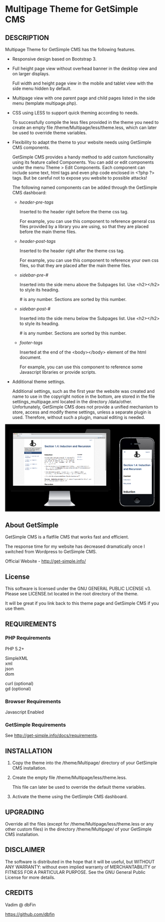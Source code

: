 Multipage Theme for GetSimple CMS
=================================


DESCRIPTION
-----------

Multipage Theme for GetSimple CMS has the following features.

- Responsive design based on Bootstrap 3.

- Full height page view without overhead banner in the desktop view
  and on larger displays.

  Full width and height page view in the mobile and tablet view
  with the side menu hidden by default.

- Multipage view with one parent page and child pages listed
  in the side menu (template multipage.php).

- CSS using LESS to support quick theming according to needs.

  To successfully compile the less files provided in the theme
  you need to create an empty file /theme/Multipage/less/theme.less,
  which can later be used to override theme variables.

- Flexibility to adapt the theme to your website needs
  using GetSimple CMS components.

  GetSimple CMS provides a handy method to add custom functionality
  using its feature called Components. You can add or edit components
  under the menu Theme > Edit Components. Each component can include
  some text, html tags and even php code enclosed in <?php ?\> tags.
  But be careful not to expose you website to possible attacks!

  The following named components can be added through
  the GetSimple CMS dashboard:
  
  - *header-pre-tags*
  
    Inserted to the header right before the theme css tag.
    
    For example, you can use this component to reference general css
    files provided by a library you are using, so that they are placed
    before the main theme files.
    
  - *header-post-tags*
  
    Inserted to the header right after the theme css tag.
    
    For example, you can use this component to reference your own css
    files, so that they are placed after the main theme files.

  - *sidebar-pre-#*
  
    Inserted into the side menu above the Subpages list.
    Use <h2\></h2\> to style its heading.
  
    \# is any number. Sections are sorted by this number.

  - *sidebar-post-#*
  
    Inserted into the side menu below the Subpages list. 
    Use <h2\></h2\> to style its heading.
  
    \# is any number. Sections are sorted by this number.
  
  - *footer-tags*
  
    Inserted at the end of the <body\></body\> element of
    the html document.
    
    For example, you can use this component to reference some
    Javascript libraries or provide scripts.

- Additional theme settings.

  Additional settings, such as the first year the website was created
  and name to use in the copyright notice in the bottom, are stored in
  the file settings_multipage.xml located in the directory /data/other.
  Unfortunately, GetSimple CMS does not provide a unified mechanism to
  store, access and modify theme settings, unless a separate plugin is
  used. Therefore, without such a plugin, manual editing is needed.

![](images/screenshot.png)

About GetSimple
---------------

GetSimple CMS is a flatfile CMS that works fast and efficient.

The response time for my website has decreased dramatically
once I switched from Wordpress to GetSimple CMS.

Official Website - http://get-simple.info/

License
-------

This software is licensed under the GNU GENERAL PUBLIC LICENSE v3.
Please see LICENSE.txt located in the root directory of the theme.

It will be great if you link back to this theme page and GetSimple CMS
if you use them.


REQUIREMENTS
------------

### PHP Requirements ###

PHP 5.2+

SimpleXML  
xml  
json  
dom  

curl (optional)  
gd (optional)  

### Browser Requirements ###

Javascript Enabled

### GetSimple Requirements ###

See http://get-simple.info/docs/requirements.


INSTALLATION
------------

1. Copy the theme into the /theme/Multipage/ directory of
your GetSimple CMS installation.

2. Create the empty file /theme/Multipage/less/theme.less.

   This file can later be used to override the default theme variables.

3. Activate the theme using the GetSimple CMS dashboard.


UPGRADING
---------

Override all the files (except for /theme/Multipage/less/theme.less or
any other custom files) in the directory /theme/Multipage/ of your
GetSimple CMS installation.


DISCLAIMER
----------

The software is distributed in the hope that it will be useful, but
WITHOUT ANY WARRANTY: without even implied warranty of MERCHANTABILITY
or FITNESS FOR A PARTICULAR PURPOSE.
See the GNU General Public License for more details.


CREDITS
-------

Vadim @ dbFin

https://github.com/dbfin
